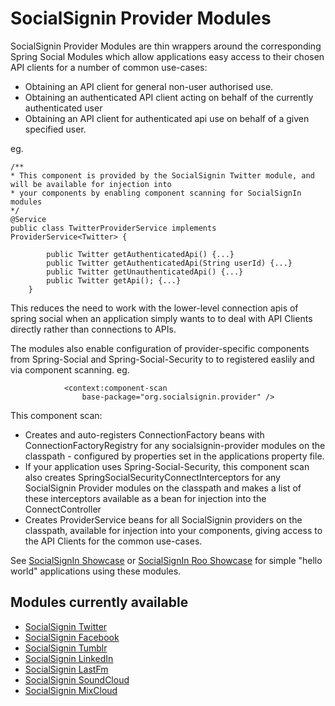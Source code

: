 SocialSignin Provider Modules
=============================

SocialSignin Provider Modules are thin wrappers around the corresponding Spring Social Modules which allow
applications easy access to their chosen API clients for a number of common use-cases:

- Obtaining an API client for general non-user authorised use.
- Obtaining an authenticated API client acting on behalf of the currently authenticated user
- Obtaining an API client for authenticated api use on behalf of a given specified user.

eg.

```
/**
* This component is provided by the SocialSignin Twitter module, and will be available for injection into
* your components by enabling component scanning for SocialSignIn modules
*/
@Service
public class TwitterProviderService implements ProviderService<Twitter> {  				
		
		public Twitter getAuthenticatedApi() {...}
		public Twitter getAuthenticatedApi(String userId) {...}
		public Twitter getUnauthenticatedApi() {...}
		public Twitter getApi(); {...}
	}

```

This reduces the need to work with the lower-level connection apis of spring social when an 
application simply wants to to deal with API Clients directly rather than connections to APIs. 

The modules also enable configuration of provider-specific components from Spring-Social and Spring-Social-Security
to to registered easlily and via component scanning.
eg.
```
			<context:component-scan
				base-package="org.socialsignin.provider" />
```
This component scan:

- Creates and auto-registers ConnectionFactory beans with ConnectionFactoryRegistry for any socialsignin-provider modules on the classpath - configured
              by properties set in the applications property file.
- If your application uses Spring-Social-Security, this component scan also creates SpringSocialSecurityConnectInterceptors
            for any SocialSignin Provider modules on the classpath and makes a list of these interceptors available
            as a bean for injection into the ConnectController
- Creates ProviderService beans for all SocialSignin providers on the classpath, available for injection
            into your components, giving access to the API Clients for the common use-cases.
      


See <a href="https://github.com/socialsignin/socialsignin-showcase">SocialSignIn Showcase</a> or <a href="https://github.com/socialsignin/socialsignin-roo-showcase">SocialSignIn Roo Showcase</a>
for simple "hello world" applications using these modules.

Modules currently available
---------------------------

* <a href="https://github.com/socialsignin/socialsignin-twitter" >SocialSignin Twitter</a>
* <a href="https://github.com/socialsignin/socialsignin-facebook" >SocialSignin Facebook</a>
* <a href="https://github.com/socialsignin/socialsignin-tumblr" >SocialSignin Tumblr</a>
* <a href="https://github.com/socialsignin/socialsignin-linkedin" >SocialSignin LinkedIn</a>
* <a href="https://github.com/socialsignin/socialsignin-lastfm" >SocialSignin LastFm</a>
* <a href="https://github.com/socialsignin/socialsignin-soundcloud" >SocialSignin SoundCloud</a>
* <a href="https://github.com/socialsignin/socialsignin-mixcloud" >SocialSignin MixCloud</a>
